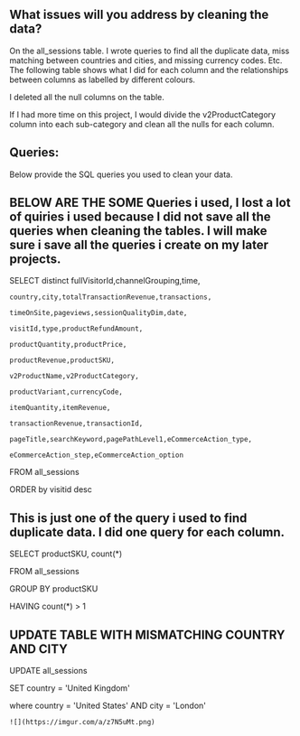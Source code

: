 ## What issues will you address by cleaning the data?

On the all_sessions table. I wrote queries to find all the duplicate data, miss matching between countries and cities, and missing currency codes. Etc. The following table shows what I did for each column and the relationships between columns as labelled by different colours.

I deleted all the null columns on the table.

If I had more time on this project, I would divide the v2ProductCategory column into each sub-category and clean all the nulls for each column.


## Queries:
Below  provide the SQL queries you used to clean your data.

## BELOW ARE THE SOME Queries i used, I lost a lot of quiries i used because I did not save all the queries when cleaning the tables. I will make sure i save all the queries i create on my later projects. 

SELECT distinct fullVisitorId,channelGrouping,time,
    
    country,city,totalTransactionRevenue,transactions,
    
    timeOnSite,pageviews,sessionQualityDim,date,
   
    visitId,type,productRefundAmount,
   
    productQuantity,productPrice,
   
    productRevenue,productSKU,
   
    v2ProductName,v2ProductCategory,
   
    productVariant,currencyCode,
   
    itemQuantity,itemRevenue,
   
    transactionRevenue,transactionId,
   
    pageTitle,searchKeyword,pagePathLevel1,eCommerceAction_type,
   
    eCommerceAction_step,eCommerceAction_option
 
 FROM all_sessions

ORDER by visitid desc


## This is just one of the query i used to find duplicate data. I did one query for each column.


SELECT   productSKU, count(*)

FROM all_sessions 

GROUP BY productSKU

HAVING count(*) > 1

## UPDATE TABLE WITH MISMATCHING COUNTRY AND CITY


UPDATE all_sessions

SET country = 'United Kingdom'

where country = 'United States' 
	 AND city = 'London'

    ![](https://imgur.com/a/z7N5uMt.png)




